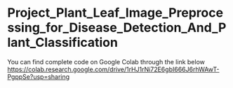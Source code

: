 # Project_Plant_Leaf_Image_Preprocessing_for_Disease_Detection_And_Plant_Classification
You can find complete code on Google Colab through the link below
https://colab.research.google.com/drive/1rHJ1rNi72E6gbI666J6rhWAwT-PgppSe?usp=sharing
